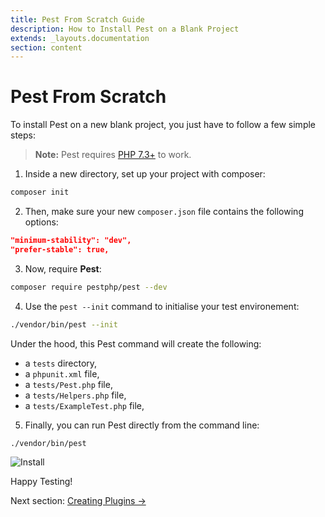 ```yaml
---
title: Pest From Scratch Guide
description: How to Install Pest on a Blank Project
extends: _layouts.documentation
section: content
---
```


# Pest From Scratch

To install Pest on a new blank project, you just have to follow a few simple steps:

> **Note:** Pest requires [PHP 7.3+](https://php.net/releases/) to work.

1. Inside a new directory, set up your project with composer:

```bash
composer init
```

2. Then, make sure your new `composer.json` file contains the following options:

```json
"minimum-stability": "dev",
"prefer-stable": true,
```

3. Now, require **Pest**:

```bash
composer require pestphp/pest --dev
```

4. Use the `pest --init` command to initialise your test environement:

```bash
./vendor/bin/pest --init
```

Under the hood, this Pest command will create the following:

- a `tests` directory,
- a `phpunit.xml` file,
- a `tests/Pest.php` file,
- a `tests/Helpers.php` file,
- a `tests/ExampleTest.php` file,

5. Finally, you can run Pest directly from the command line:

```bash
./vendor/bin/pest
```

![Install](/assets/img/install.png)

Happy Testing!

Next section: [Creating Plugins →](/docs/guides/plugins)
